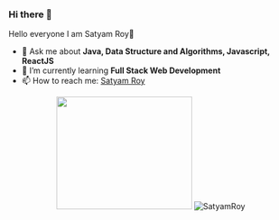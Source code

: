 ### Hi there 👋

<!--
Here are some ideas to get you started:

- 🔭 I’m currently working on ...
- 🌱 I’m currently learning ...
- 👯 I’m looking to collaborate on ...
- 🤔 I’m looking for help with ...
- 💬 Ask me about ...
- 📫 How to reach me: ...
- 😄 Pronouns: ...
- ⚡ Fun fact: ...
-->
<hi align="center">Hello everyone I am Satyam Roy👋</h1>

<!-- - 🔭 I’m currently working as a Project Engineer in Wipro Limited. -->
- 💬 Ask me about <strong>Java, Data Structure and Algorithms, Javascript, ReactJS</strong>
- 🌱 I’m currently learning <strong>Full Stack Web Development</strong>
- 📫 How to reach me: <a href="https://www.linkedin.com/in/satyamr0y" target="_blank">Satyam Roy</a>


<p align="center">
  <img src="https://miro.medium.com/max/1187/1*0FqDC0_r1f5xFz3IywLYRA.jpeg" height="200" width="240"> 
  <img src="https://github-readme-stats.vercel.app/api?username=skroy2129&show_icons=true" alt="SatyamRoy">
</p>
